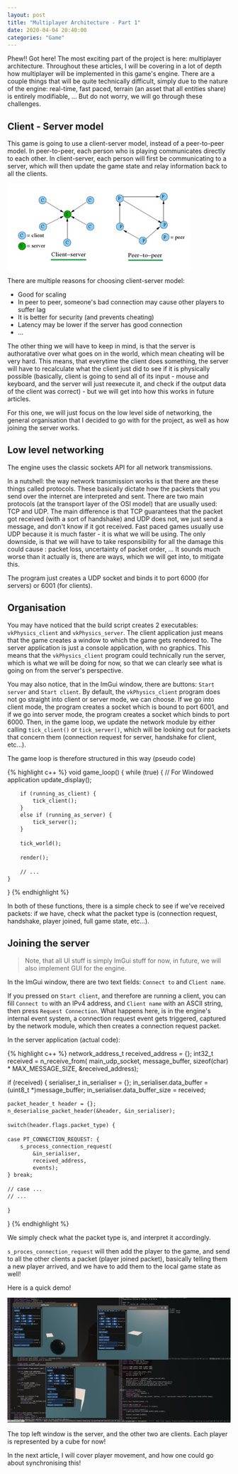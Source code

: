```yaml
---
layout: post
title: "Multiplayer Architecture - Part 1"
date: 2020-04-04 20:40:00
categories: "Game"
---
```


Phew!! Got here! The most exciting part of the project is here: multiplayer architecture. Throughout these articles, I will be covering in a lot of depth how multiplayer will be implemented in this game's engine. There are a couple things that will be quite technically difficult, simply due to the nature of the engine: real-time, fast paced, terrain (an asset that all entities share) is entirely modifiable, ... But do not worry, we will go through these challenges.

## Client - Server model

This game is going to use a client-server model, instead of a peer-to-peer model. In peer-to-peer, each person who is playing communicates directly to each other. In client-server, each person will first be communicating to a server, which will then update the game state and relay information back to all the clients. 

![photo](/assets/p2p_cts.png)

There are multiple reasons for choosing client-server model: 

- Good for scaling
- In peer to peer, someone's bad connection may cause other players to suffer lag
- It is better for security (and prevents cheating)
- Latency may be lower if the server has good connection
- ...

The other thing we will have to keep in mind, is that the server is authoratative over what goes on in the world, which mean cheating will be very hard. This means, that everytime the client does something, the server will have to recalculate what the client just did to see if it is physically possible (basically, client is going to send all of its input - mouse and keyboard, and the server will just reexecute it, and check if the output data of the client was correct) - but we will get into how this works in future articles.

For this one, we will just focus on the low level side of networking, the general organisation that I decided to go with for the project, as well as how joining the server works.

## Low level networking

The engine uses the classic sockets API for all network transmissions.

In a nutshell: the way network transmission works is that there are these things called protocols. These basically dictate how the packets that you send over the internet are interpreted and sent. There are two main protocols (at the transport layer of the OSI model) that are usually used: TCP and UDP. The main difference is that TCP guarantees that the packet got received (with a sort of handshake) and UDP does not, we just send a message, and don't know if it got received. Fast paced games usually use UDP because it is much faster - it is what we will be using. The only downside, is that we will have to take responsibility for all the damage this could cause : packet loss, uncertainty of packet order, ... It sounds much worse than it actually is, there are ways, which we will get into, to mitigate this.

The program just creates a UDP socket and binds it to port 6000 (for servers) or 6001 (for clients).

## Organisation

You may have noticed that the build script creates 2 executables: `vkPhysics_client` and `vkPhysics_server`. The client application just means that the game creates a window to which the game gets rendered to. The server application is just a console application, with no graphics. This means that the `vkPhysics_client` program could technically run the server, which is what we will be doing for now, so that we can clearly see what is going on from the server's perspective.

You may also notice, that in the ImGui window, there are buttons: `Start server` and `Start client`. By default, the `vkPhysics_client` program does not go straight into client or server mode, we can choose. If we go into client mode, the program creates a socket which is bound to port 6001, and if we go into server mode, the program creates a socket which binds to port 6000. Then, in the game loop, we update the network module by either calling `tick_client()` or `tick_server()`, which will be looking out for packets that concern them (connection request for server, handshake for client, etc...).

The game loop is therefore structured in this way (pseudo code)

{% highlight c++ %}
void game_loop() {
    while (true) {
        // For Windowed application
        update_display();
        
        if (running_as_client) {
            tick_client();
        }
        else if (running_as_server) {
            tick_server();
        }

        tick_world();
        
        render();
        
        // ...
    }
}
{% endhighlight %}

In both of these functions, there is a simple check to see if we've received packets: if we have, check what the packet type is (connection request, handshake, player joined, full game state, etc...).

## Joining the server

> Note, that all UI stuff is simply ImGui stuff for now, in future, we will also implement GUI for the engine.

In the ImGui window, there are two text fields: `Connect to` and `Client name`.

If you pressed on `Start client`, and therefore are running a client, you can fill `Connect to` with an IPv4 address, and `Client name` with an ASCII string, then press `Request Connection`. What happens here, is in the engine's internal event system, a connection request event gets triggered, captured by the network module, which then creates a connection request packet.

In the server application (actual code):

{% highlight c++ %}
network_address_t received_address = {};
int32_t received = n_receive_from(
    main_udp_socket,
    message_buffer,
    sizeof(char) * MAX_MESSAGE_SIZE,
    &received_address);

if (received) {
    serialiser_t in_serialiser = {};
    in_serialiser.data_buffer = (uint8_t *)message_buffer;
    in_serialiser.data_buffer_size = received;
    
    packet_header_t header = {};
    n_deserialise_packet_header(&header, &in_serialiser);
    
    switch(header.flags.packet_type) {
    
    case PT_CONNECTION_REQUEST: {
        s_process_connection_request(
            &in_serialiser,
            received_address,
            events);
    } break;
    
    // case ...
    // ...
        
    }
}
{% endhighlight %}

We simply check what the packet type is, and interpret it accordingly.

`s_proces_connection_request` will then add the player to the game, and send to all the other clients a packet (player joined packet), basically telling them a new player arrived, and we have to add them to the local game state as well!

Here is a quick demo!

![photo](/assets/multiplayer.png)

The top left window is the server, and the other two are clients. Each player is represented by a cube for now!

In the next article, I will cover player movement, and how one could go about synchronising this!
